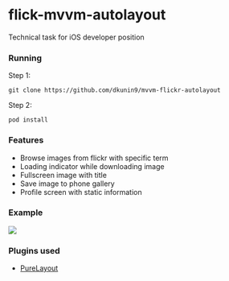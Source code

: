 # flick-mvvm-autolayout

Technical task for iOS developer position

### Running

Step 1:
```
git clone https://github.com/dkunin9/mvvm-flickr-autolayout
```

Step 2: 
```
pod install
```

### Features

* Browse images from flickr with specific term
* Loading indicator while downloading image
* Fullscreen image with title
* Save image to phone gallery
* Profile screen with static information


### Example
![](https://media.giphy.com/media/gimPMRwkDuy2CodCaw/giphy.gif)


### Plugins used

* [PureLayout](https://github.com/PureLayout/PureLayout)
